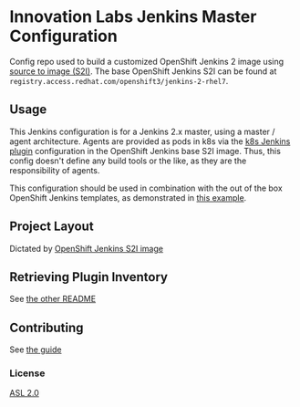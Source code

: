 # Innovation Labs Jenkins Master Configuration
Config repo used to build a customized OpenShift Jenkins 2 image using [source to image (S2I)](https://github.com/openshift/source-to-image). The base OpenShift Jenkins S2I can be found at `registry.access.redhat.com/openshift3/jenkins-2-rhel7`.

## Usage
This Jenkins configuration is for a Jenkins 2.x master, using a master / agent architecture. Agents are provided as pods in k8s via the [k8s Jenkins plugin](https://github.com/jenkinsci/kubernetes-plugin) configuration in the OpenShift Jenkins base S2I image. Thus, this config doesn't define any build tools or the like, as they are the responsibility of agents.

This configuration should be used in combination with the out of the box OpenShift Jenkins templates, as demonstrated in [this example](https://github.com/sherl0cks/examples/tree/jenkins-ocp-templates/jenkins-ocp-templates).

## Project Layout
Dictated by [OpenShift Jenkins S2I image](https://github.com/openshift/jenkins/blob/master/README.md#installing-using-s2i-build)

## Retrieving Plugin Inventory
See [the other README](helpers/README.MD)

## Contributing

See [the guide](https://github.com/rht-labs/api-design/blob/master/CONTRIBUTING.md)

### License
[ASL 2.0](LICENSE)

